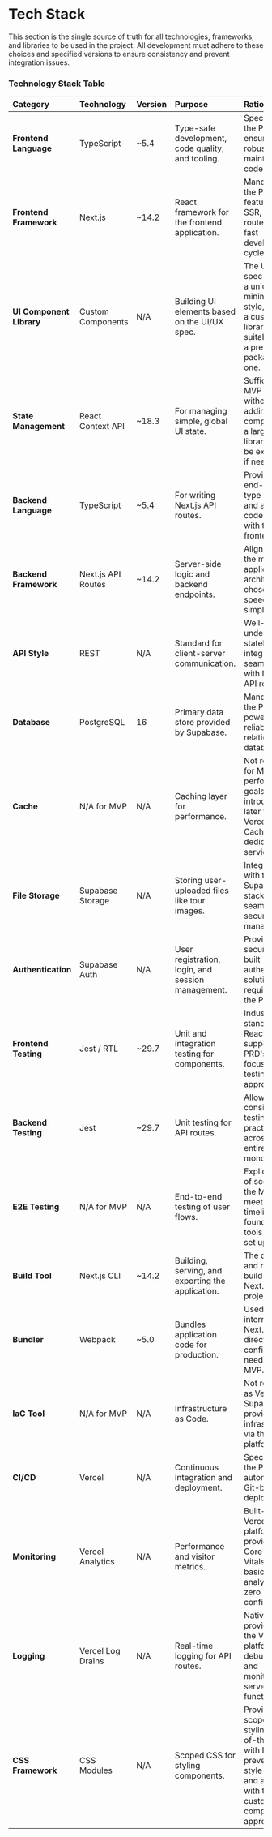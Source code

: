 # Tech Stack

This section is the single source of truth for all technologies, frameworks, and libraries to be used in the project. All development must adhere to these choices and specified versions to ensure consistency and prevent integration issues.

### Technology Stack Table

| Category | Technology | Version | Purpose | Rationale |
| :--- | :--- | :--- | :--- | :--- |
| **Frontend Language** | TypeScript | \~5.4 | Type-safe development, code quality, and tooling. | Specified in the PRD to ensure a robust and maintainable codebase. |
| **Frontend Framework** | Next.js | \~14.2 | React framework for the frontend application. | Mandated by the PRD for its features like SSR, API routes, and fast development cycle. |
| **UI Component Library**| Custom Components | N/A | Building UI elements based on the UI/UX spec. | The UI/UX spec calls for a unique, minimalist style, making a custom library more suitable than a pre-packaged one. |
| **State Management** | React Context API | \~18.3 | For managing simple, global UI state. | Sufficient for MVP needs without adding the complexity of a larger library. Can be extended if needed. |
| **Backend Language** | TypeScript | \~5.4 | For writing Next.js API routes. | Provides end-to-end type safety and allows code sharing with the frontend. |
| **Backend Framework** | Next.js API Routes | \~14.2 | Server-side logic and backend endpoints. | Aligns with the monolithic application architecture chosen for speed and simplicity. |
| **API Style** | REST | N/A | Standard for client-server communication. | Well-understood, stateless, and integrates seamlessly with Next.js API routes. |
| **Database** | PostgreSQL | 16 | Primary data store provided by Supabase. | Mandated by the PRD; a powerful and reliable relational database. |
| **Cache** | N/A for MVP | N/A | Caching layer for performance. | Not required for MVP performance goals. Can be introduced later with Vercel Edge Caching or a dedicated service. |
| **File Storage** | Supabase Storage | N/A | Storing user-uploaded files like tour images. | Integrated with the Supabase stack for seamless and secure file management. |
| **Authentication** | Supabase Auth | N/A | User registration, login, and session management. | Provides a secure, pre-built authentication solution, as required by the PRD. |
| **Frontend Testing** | Jest / RTL | \~29.7 | Unit and integration testing for components. | Industry standard for React/Next.js; supports the PRD's focused testing approach. |
| **Backend Testing** | Jest | \~29.7 | Unit testing for API routes. | Allows for consistent testing practices across the entire monorepo. |
| **E2E Testing** | N/A for MVP | N/A | End-to-end testing of user flows. | Explicitly out of scope for the MVP to meet the timeline, but foundational tools can be set up. |
| **Build Tool** | Next.js CLI | \~14.2 | Building, serving, and exporting the application. | The default and required build tool for Next.js projects. |
| **Bundler** | Webpack | \~5.0 | Bundles application code for production. | Used internally by Next.js; no direct configuration needed for MVP. |
| **IaC Tool** | N/A for MVP | N/A | Infrastructure as Code. | Not required as Vercel and Supabase provide the infrastructure via their platforms. |
| **CI/CD** | Vercel | N/A | Continuous integration and deployment. | Specified in the PRD for automated, Git-based deployments. |
| **Monitoring** | Vercel Analytics | N/A | Performance and visitor metrics. | Built-in to the Vercel platform, providing Core Web Vitals and basic analytics with zero configuration. |
| **Logging** | Vercel Log Drains | N/A | Real-time logging for API routes. | Natively provided by the Vercel platform for debugging and monitoring serverless functions. |
| **CSS Framework** | CSS Modules | N/A | Scoped CSS for styling components. | Provides scoped styling out-of-the-box with Next.js, preventing style conflicts and aligning with the custom component approach. | 